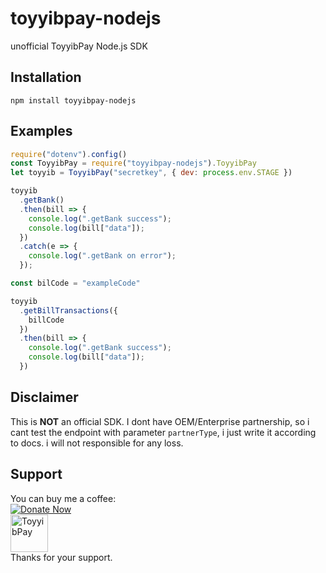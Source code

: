 # toyyibpay-nodejs

unofficial ToyyibPay Node.js SDK

## Installation

`npm install toyyibpay-nodejs`

## Examples

```js
require("dotenv").config()
const ToyyibPay = require("toyyibpay-nodejs").ToyyibPay
let toyyib = ToyyibPay("secretkey", { dev: process.env.STAGE })

toyyib
  .getBank()
  .then(bill => {
    console.log(".getBank success");
    console.log(bill["data"]);
  })
  .catch(e => {
    console.log(".getBank on error");
  });

const bilCode = "exampleCode"

toyyib
  .getBillTransactions({
    billCode 
  })
  .then(bill => {
    console.log(".getBank success");
    console.log(bill["data"]);
  })
```

## Disclaimer

This is **NOT** an official SDK. I dont have OEM/Enterprise partnership, so i cant test the endpoint with parameter `partnerType`, i just write it according to docs. i will not responsible for any loss.

## Support

You can buy me a coffee:<br>
[![Donate Now](https://www.paypalobjects.com/en_US/i/btn/btn_donateCC_LG.gif)](https://www.paypal.com/cgi-bin/webscr?cmd=_s-xclick&hosted_button_id=UNME938XE8XJC&source=url)<br>
[<img src='https://www.iklanlah.com/images/toyyibpay-widget-sm-p.png' alt='ToyyibPay' height='60'/>](https://toyyibpay.com/fadhilx-open-source)<br>
Thanks for your support.
